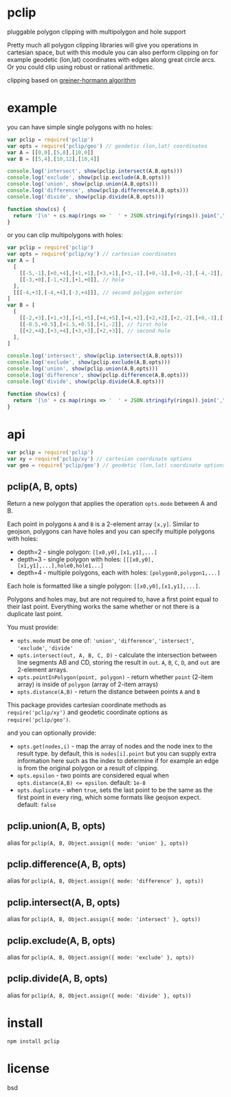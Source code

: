 # pclip

pluggable polygon clipping with multipolygon and hole support

Pretty much all polygon clipping libraries will give you operations in cartesian space, but with
this module you can also perform clipping on for example geodetic (lon,lat) coordinates with edges
along great circle arcs. Or you could clip using robust or rational arithmetic.

clipping based on [greiner-hormann algorithm](https://davis.wpi.edu/~matt/courses/clipping/)

# example

you can have simple single polygons with no holes:

``` js
var pclip = require('pclip')
var opts = require('pclip/geo') // geodetic (lon,lat) coordinates
var A = [[0,0],[5,8],[10,0]]
var B = [[5,4],[10,12],[10,4]]

console.log('intersect', show(pclip.intersect(A,B,opts)))
console.log('exclude', show(pclip.exclude(A,B,opts)))
console.log('union', show(pclip.union(A,B,opts)))
console.log('difference', show(pclip.difference(A,B,opts)))
console.log('divide', show(pclip.divide(A,B,opts)))

function show(cs) {
  return '[\n' + cs.map(rings => '  ' + JSON.stringify(rings)).join(',\n') + '\n]'
}
```

or you can clip multipolygons with holes:

``` js
var pclip = require('pclip')
var opts = require('pclip/xy') // cartesian coordinates
var A = [
  [
    [[-5,-1],[+0,+4],[+1,+1],[+3,+1],[+3,-1],[+0,-1],[+0,-2],[-4,-2]], // first polygon exterior
    [[-3,+0],[-1,+2],[+1,+0]], // hole
  ],
  [[[-4,+3],[-4,+4],[-3,+4]]], // second polygon exterior
]
var B = [
  [
    [[-2,+3],[+1,+3],[+1,+5],[+4,+5],[+4,+2],[+2,+2],[+2,-2],[+0,-3],[-2,-1]], // polygon exterior
    [[-0.5,+0.5],[+1.5,+0.5],[+1,-2]], // first hole
    [[+2,+4],[+3,+4],[+3,+3],[+2,+3]], // second hole
  ],
]

console.log('intersect', show(pclip.intersect(A,B,opts)))
console.log('exclude', show(pclip.exclude(A,B,opts)))
console.log('union', show(pclip.union(A,B,opts)))
console.log('difference', show(pclip.difference(A,B,opts)))
console.log('divide', show(pclip.divide(A,B,opts)))

function show(cs) {
  return '[\n' + cs.map(rings => '  ' + JSON.stringify(rings)).join(',\n') + '\n]'
}
```

# api

``` js
var pclip = require('pclip')
var xy = require('pclip/xy') // cartesian coordinate options
var geo = require('pclip/geo') // geodetic (lon,lat) coordinate options
```

## pclip(A, B, opts)

Return a new polygon that applies the operation `opts.mode` between A and B.

Each point in polygons `A` and `B` is a 2-element array `[x,y]`. Similar to geojson,
polygons can have holes and you can specify multiple polygons with holes:

* depth=2 - single polygon: `[[x0,y0],[x1,y1],...]`
* depth=3 - single polygon with holes: `[[[x0,y0],[x1,y1],...],hole0,hole1...]`
* depth=4 - multiple polygons, each with holes: `[polygon0,polygon1,...]`

Each hole is formatted like a single polygon: `[[x0,y0],[x1,y1],...]`.

Polygons and holes may, but are not required to, have a first point equal to their last point.
Everything works the same whether or not there is a duplicate last point.

You must provide:

* `opts.mode` must be one of: `'union'`, `'difference'`, `'intersect'`, `'exclude'`, `'divide'`
* `opts.intersect(out, A, B, C, D)` - calculate the intersection between line segments AB and CD,
  storing the result in `out`. `A`, `B`, `C`, `D`, and `out` are 2-element arrays.
* `opts.pointInPolygon(point, polygon)` - return whether `point` (2-item array)
  is inside of `polygon` (array of 2-item arrays)
* `opts.distance(A,B)` - return the distance between points `A` and `B`

This package provides cartesian coordinate methods as `require('pclip/xy')`
and geodetic coordinate options as `require('pclip/geo')`.

and you can optionally provide:

* `opts.get(nodes,i)` - map the array of nodes and the node inex to the result type.
  by default, this is `nodes[i].point` but you can supply extra information here such as the index
  to determine if for example an edge is from the original polygon or a result of clipping.
* `opts.epsilon` - two points are considered equal when `opts.distance(A,B) <= epsilon`.
  default: `1e-8`
* `opts.duplicate` - when `true`, sets the last point to be the same as the first point in every
  ring, which some formats like geojson expect. default: `false`

## pclip.union(A, B, opts)

alias for `pclip(A, B, Object.assign({ mode: 'union' }, opts))`

## pclip.difference(A, B, opts)

alias for `pclip(A, B, Object.assign({ mode: 'difference' }, opts))`

## pclip.intersect(A, B, opts)

alias for `pclip(A, B, Object.assign({ mode: 'intersect' }, opts))`

## pclip.exclude(A, B, opts)

alias for `pclip(A, B, Object.assign({ mode: 'exclude' }, opts))`

## pclip.divide(A, B, opts)

alias for `pclip(A, B, Object.assign({ mode: 'divide' }, opts))`

# install

```
npm install pclip
```

# license

bsd

